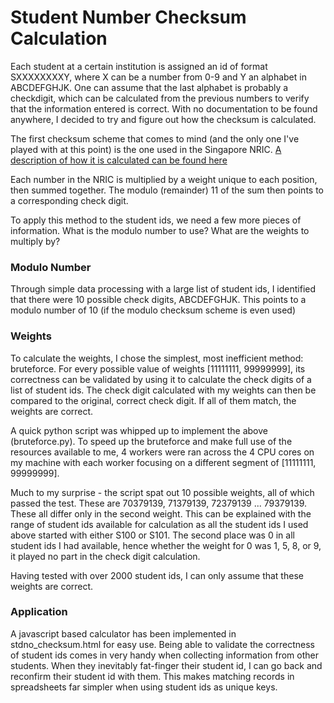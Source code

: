 # Student Number Checksum Calculation

Each student at a certain institution is assigned an id of format SXXXXXXXXY, where X can be a number from 0-9 and Y an alphabet in ABCDEFGHJK. One can assume that the last alphabet is probably a checkdigit, which can be calculated from the previous numbers to verify that the information entered is correct. With no documentation to be found anywhere, I decided to try and figure out how the checksum is calculated.

The first checksum scheme that comes to mind (and the only one I've played with at this point) is the one used in the Singapore NRIC. [A description of how it is calculated can be found here](http://coding-and-crypto.tripod.com/01NRIC.htm)

Each number in the NRIC is multiplied by a weight unique to each position, then summed together. The modulo (remainder) 11 of the sum then points to a corresponding check digit.

To apply this method to the student ids, we need a few more pieces of information. What is the modulo number to use? What are the weights to multiply by?

### Modulo Number
Through simple data processing with a large list of student ids, I identified that there were 10 possible check digits, ABCDEFGHJK. This points to a modulo number of 10 (if the modulo checksum scheme is even used)

### Weights
To calculate the weights, I chose the simplest, most inefficient method: bruteforce. For every possible value of weights [11111111, 99999999], its correctness can be validated by using it to calculate the check digits of a list of student ids. The check digit calculated with my weights can then be compared to the original, correct check digit. If all of them match, the weights are correct.

A quick python script was whipped up to implement the above (bruteforce.py). To speed up the bruteforce and make full use of the resources available to me, 4 workers were ran across the 4 CPU cores on my machine with each worker focusing on a different segment of [11111111, 99999999].

Much to my surprise - the script spat out 10 possible weights, all of which passed the test. These are 70379139, 71379139, 72379139 ... 79379139. These all differ only in the second weight. This can be explained with the range of student ids available for calculation as all the student ids I used above started with either S100 or S101. The second place was 0 in all student ids I had available, hence whether the weight for 0 was 1, 5, 8, or 9, it played no part in the check digit calculation.

Having tested with over 2000 student ids, I can only assume that these weights are correct.

### Application
A javascript based calculator has been implemented in stdno_checksum.html for easy use. Being able to validate the correctness of student ids comes in very handy when collecting information from other students. When they inevitably fat-finger their student id, I can go back and reconfirm their student id with them. This makes matching records in spreadsheets far simpler when using student ids as unique keys.